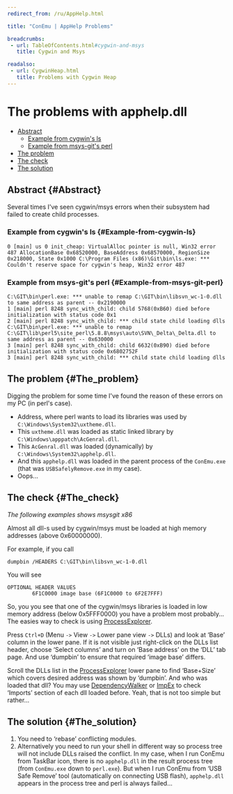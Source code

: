 ```yaml
---
redirect_from: /ru/AppHelp.html

title: "ConEmu | AppHelp Problems"

breadcrumbs:
 - url: TableOfContents.html#cygwin-and-msys
   title: Cygwin and Msys

readalso:
 - url: CygwinHeap.html
   title: Problems with Cygwin Heap
---
```


# The problems with apphelp.dll

<!-- https://bugs.php.net/bug.php?id=36055 https://bugzilla.mozilla.org/show_bug.cgi?id=939043 -->

* [Abstract](#Abstract)
  * [Example from cygwin's ls](#Example-from-cygwin-ls)
  * [Example from msys-git's perl](#Example-from-msys-git-perl)
* [The problem](#The_problem)
* [The check](#The_check)
* [The solution](#The_solution)


## Abstract  {#Abstract}

Several times I've seen cygwin/msys errors when their subsystem
had failed to create child processes.


### Example from cygwin's ls   {#Example-from-cygwin-ls}

~~~
0 [main] us 0 init_cheap: VirtualAlloc pointer is null, Win32 error 487 AllocationBase 0x68520000, BaseAddress 0x68570000, RegionSize 0x218000, State 0x1000 C:\Program Files (x86)\Git\bin\ls.exe: *** Couldn't reserve space for cygwin's heap, Win32 error 487
~~~

### Example from msys-git's perl   {#Example-from-msys-git-perl}

~~~
C:\GIT\bin\perl.exe: *** unable to remap C:\GIT\bin\libsvn_wc-1-0.dll to same address as parent -- 0x2190000
1 [main] perl 8248 sync_with_child: child 5768(0xB60) died before initialization with status code 0x1
2 [main] perl 8248 sync_with_child: *** child state child loading dlls
C:\GIT\bin\perl.exe: *** unable to remap C:\GIT\lib\perl5\site_perl\5.8.8\msys\auto\SVN\_Delta\_Delta.dll to same address as parent -- 0x630000
3 [main] perl 8248 sync_with_child: child 6632(0xB90) died before initialization with status code 0x6802752F
3 [main] perl 8248 sync_with_child: *** child state child loading dlls
~~~



## The problem  {#The_problem}

Digging the problem for some time I've found the reason of these errors on my PC (in perl's case).

* Address, where perl wants to load its libraries was used by `C:\Windows\System32\uxtheme.dll`.
* This `uxtheme.dll` was loaded as static linked library by `C:\Windows\apppatch\AcGenral.dll`.
* This `AcGenral.dll` was loaded (dynamically) by `C:\Windows\System32\apphelp.dll`.
* And this `apphelp.dll` was loaded in the parent process of the `ConEmu.exe` (that was `USBSafelyRemove.exe` in my case).
* Oops...



## The check  {#The_check}

*The following examples shows msysgit x86*

Almost all dll-s used by cygwin/msys must be loaded at high memory addresses (above 0x60000000).

For example, if you call

~~~
dumpbin /HEADERS C:\GIT\bin\libsvn_wc-1-0.dll
~~~

You will see

~~~
OPTIONAL HEADER VALUES
        6F1C0000 image base (6F1C0000 to 6F2E7FFF)
~~~

So, you you see that one of the cygwin/msys libraries is loaded
in low memory address (below 0x5FFF0000) you have a problem most probably...
The easies way to check is using [ProcessExplorer](ProcessExplorer.html).

Press `Ctrl+D` (Menu `->` View `->` Lower pane view `->` DLLs)
and look at ‘Base’ column in the lower pane.
If it is not visible just right-click on the DLLs list header,
choose ‘Select columns’ and turn on ‘Base address’ on the ‘DLL’ tab page.
And use ‘dumpbin’ to ensure that required ‘image base’ differs.

Scroll the DLLs list in the [ProcessExplorer](ProcessExplorer.html)
lower pane to find ‘Base+Size’ which covers desired address was shown by ‘dumpbin’.
And who was loaded that dll? You may use [DependencyWalker](DependencyWalker.html)
or [ImpEx](ImpEx.html) to check ‘Imports’ section of each dll loaded before.
Yeah, that is not too simple but rather...



## The solution  {#The_solution}

1. You need to ‘rebase’ conflicting modules.
2. Alternatively you need to run your shell in different way so process tree
   will not include DLLs raised the conflict. In my case, when I run ConEmu from TaskBar icon,
   there is no `apphelp.dll` in the result process tree (from `ConEmu.exe` down to `perl.exe`).
   But when I run ConEmu from ‘USB Safe Remove’ tool (automatically on connecting USB flash),
   `apphelp.dll` appears in the process tree and perl is always failed...

